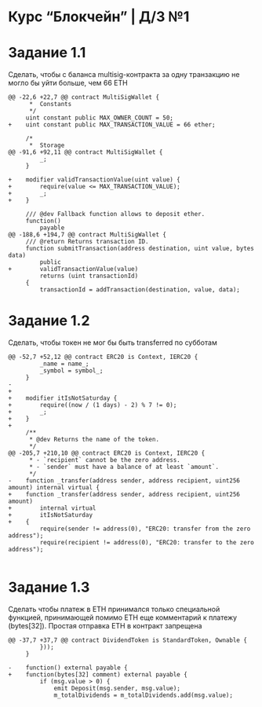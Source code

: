 # Курс “Блокчейн” |  Д/З №1
# Задание 1.1
Сделать, чтобы с баланса multisig-контракта за одну транзакцию не могло бы уйти больше, чем 66 ETH

```solidity
@@ -22,6 +22,7 @@ contract MultiSigWallet {
      *  Constants
      */
     uint constant public MAX_OWNER_COUNT = 50;
+    uint constant public MAX_TRANSACTION_VALUE = 66 ether;
 
     /*
      *  Storage
@@ -91,6 +92,11 @@ contract MultiSigWallet {
         _;
     }
 
+    modifier validTransactionValue(uint value) {
+        require(value <= MAX_TRANSACTION_VALUE);
+        _;
+    }

     /// @dev Fallback function allows to deposit ether.
     function()
         payable
@@ -188,6 +194,7 @@ contract MultiSigWallet {
     /// @return Returns transaction ID.
     function submitTransaction(address destination, uint value, bytes data)
         public
+        validTransactionValue(value)
         returns (uint transactionId)
     {
         transactionId = addTransaction(destination, value, data);
```

# Задание 1.2
Сделать, чтобы токен не мог бы быть transferred по субботам

```solidity 
@@ -52,7 +52,12 @@ contract ERC20 is Context, IERC20 {
         _name = name_;
         _symbol = symbol_;
     }
-
+    
+    modifier itIsNotSaturday {
+        require((now / (1 days) - 2) % 7 != 0);
+        _;
+    }
+    
     /**
      * @dev Returns the name of the token.
      */
@@ -205,7 +210,10 @@ contract ERC20 is Context, IERC20 {
      * - `recipient` cannot be the zero address.
      * - `sender` must have a balance of at least `amount`.
      */
-    function _transfer(address sender, address recipient, uint256 amount) internal virtual {
+    function _transfer(address sender, address recipient, uint256 amount) 
+        internal virtual 
+        itIsNotSaturday
+    {
         require(sender != address(0), "ERC20: transfer from the zero address");
         require(recipient != address(0), "ERC20: transfer to the zero address");
 

```

# Задание 1.3
Сделать чтобы платеж в ETH принимался только специальной функцией, принимающей помимо ETH еще комментарий к платежу (bytes[32]). Простая отправка ETH в контракт запрещена

```solidity 
@@ -37,7 +37,7 @@ contract DividendToken is StandardToken, Ownable {
         }));
     }
 
-    function() external payable {
+    function(bytes[32] comment) external payable {
         if (msg.value > 0) {
             emit Deposit(msg.sender, msg.value);
             m_totalDividends = m_totalDividends.add(msg.value);

```
